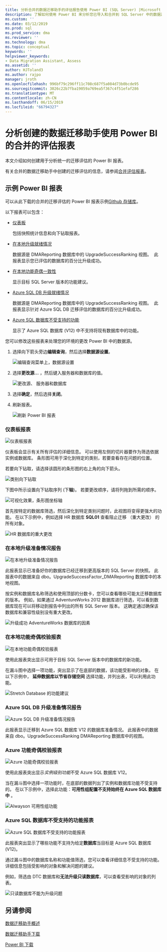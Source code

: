 ```yaml
---
title: 分析合并的数据迁移助手的评估报告使用 Power BI (SQL Server) |Microsoft Docs
description: 了解如何使用 Power BI 来分析您已导入和合并到 SQL Server 中的数据迁移评估报表
ms.custom: ''
ms.date: 03/12/2019
ms.prod: sql
ms.prod_service: dma
ms.reviewer: ''
ms.technology: dma
ms.topic: conceptual
keywords: ''
helpviewer_keywords:
- Data Migration Assistant, Assess
ms.assetid: ''
author: HJToland3
ms.author: rajpo
manager: jroth
ms.openlocfilehash: 996bf79c296ff11c708c687f5a084d73b0bcde95
ms.sourcegitcommit: 3026c22b7fba19059a769ea5f367c4f51efaf286
ms.translationtype: MT
ms.contentlocale: zh-CN
ms.lasthandoff: 06/15/2019
ms.locfileid: "66794327"
---
```

# <a name="analyze-consolidated-assessment-reports-created-by-data-migration-assistant-with-power-bi"></a>分析创建的数据迁移助手使用 Power BI 的合并的评估报表

本文介绍如何创建用于分析统一的迁移评估的 Power BI 报表。

有关合并的数据迁移助手中创建的迁移评估的信息，请参阅[合并评估报表](../dma/dma-consolidatereports.md)。

## <a name="sample-power-bi-reports"></a>示例 Power BI 报表

可以从此下载的合并的迁移评估的 Power BI 报表示例[Github 存储库](https://github.com/Microsoft/sql-server-samples/tree/master/samples/features/data-migration-assistant)。

以下报表可以包含： 

- [仪表板](#dashboard-report)

  包括快照统计信息和向下钻取报表。

- [在本地升级就绪情况](#on-premises-upgrade-readiness-report)

  数据源是 DMAReporting 数据库中的 UpgradeSuccessRanking 视图。  此报表显示您已评估的数据库的百分比升级成功。

- [在本地功能奇偶一致性](#on-premises-feature-parity-report)

  显示目标 SQL Server 版本的功能建议。

- [Azure SQL DB 升级就绪情况](#azure-sql-db-upgrade-readiness-report)

  数据源是 DMAReporting 数据库中的 UpgradeSuccessRanking 视图。  此报表显示针对 Azure SQL DB 迁移评估的数据库的百分比升级成功。

- [Azure SQL 数据库不受支持的功能](#azure-sql-db-unsupported-features-report)

  显示了 Azure SQL 数据库 (V12) 中不支持将现有数据库中的功能。

您可以修改这些报表来处理您的环境的更改 Power BI 中的数据源。 

1. 选择向下箭头旁边**编辑查询**，然后选择**数据源设置**。

   ![编辑查询菜单上，数据源设置](../dma/media/DataSourceSettings.png)

1. 选择**更改源...** ，然后键入服务器和数据库的值。

   ![更改源、 服务器和数据库](../dma/media/ChangeSource.png)

1. 选择**确定**，然后选择**关闭**。

1. 刷新报表。

   ![刷新 Power BI 报表](../dma/media/RefreshReport.png)

### <a name="dashboard-report"></a>仪表板报表

![仪表板报表](../dma/media/DashboardReport.png)

仪表板会显示有关所有评估的详细信息。 可以使用左侧的切片器要作为筛选依据实例或数据库。 条形图可用于深化到特定的类别，若要查看存在问题的位置。

若要向下钻取，请选择该圆形的条形图的右上角的向下箭头。

![类别向下钻取](../dma/media/CategoryDrillDown.png)

下图中所示设置向下钻取序列 (下**轴**)。 若要更改顺序，请将列拖到所需的顺序。

![可视化效果，条形图坐标轴](../dma/media/VisualizationsAxis.png)

首先按特定的数据库筛选，然后深化到特定类别问题时，此视图将变得更强大的功能。 在以下示例中，例如选择 HR 数据库 **SQL01** 查看阻止迁移 （重大更改） 的所有对象。

![HR 数据库的重大更改](../dma/media/BreakingChanges.png)

### <a name="on-premises-upgrade-readiness-report"></a>在本地升级准备情况报告

![在本地升级准备情况报告](../dma/media/OnPremisesUpgradeReadinessReport.png)

此报表显示已准备好你的数据库已经迁移到更高版本的 SQL Server 的快照。 此报表中的数据来自 dbo。UpgradeSuccessFactor\_DMAReporting 数据库中的本地视图。

按实例和数据库名称筛选和使用顶部的分数卡，您可以查看哪些可能太迁移数据库的版本。 例如，如果通过 AdventureWorks 2012 数据库进行筛选，可以看到数据库现在可以将移动到报告中列出的所有 SQL Server 版本。 这确定通过确保该数据库和兼容性级别没有重大更改。

![升级成功 AdventureWorks 数据库的因素](../dma/media/UpgradeSuccessFactor.png)

### <a name="on-premises-feature-parity-report"></a>在本地功能奇偶校验报表

![在本地功能奇偶校验报表](../dma/media/OnPremisesFeatureParityReport.png)

使用此报表突出显示可用于目标 SQL Server 版本中的数据库的新功能。

在漏斗图中选择一项功能，突出显示了在底部的数据，该功能受影响的对象。 在以下示例中， **延伸数据库以节省存储空间** 选择功能，并列出表，可以利用此功能。

![Stretch Database 的功能建议](../dma/media/FeatureRecommend_StretchDatabase.png)

### <a name="azure-sql-db-upgrade-readiness-report"></a>Azure SQL DB 升级准备情况报告

![Azure SQL DB 升级准备情况报告](../dma/media/AzureSQLDBUpgradeReadinessReport.png)

此报表显示迁移到 Azure SQL 数据库 V12 的数据库准备情况。 此报表中的数据来自 dbo。UpgradeSuccessRanking DMAReporting 数据库中的视图。

### <a name="azure-features-parity-report"></a>Azure 功能奇偶校验报表

![Azure 功能奇偶校验报表](../dma/media/AzureFeaturesParityReport.png)

使用此报表突出显示*实例级别功能*不受 Azure SQL 数据库 V12。

当在漏斗图中选择一项功能时，在底部的数据列出了实例和数据库功能不受支持的。 在以下示例中，选择此功能：**可用性组配置不支持始终在 Azure SQL 数据库中** 。  

![Alwayson 可用性组功能](../dma/media/Feature_AlwaysOnAvailability.png)

 
### <a name="azure-sql-db-unsupported-features-report"></a>Azure SQL 数据库不受支持的功能报表

![Azure SQL 数据库不受支持的功能报表](../dma/media/AzureSQLDBUnsupportedFeaturesReport.png)

此报表突出显示了哪些功能不支持为给定**数据库**当目标是 Azure SQL 数据库 (V12)。

通过漏斗图中的数据库名称和功能值筛选，您可以查看详细信息不受支持的功能。 详细信息包括受影响的对象和解决问题的建议。

例如，筛选由 DTC 数据库和**无法升级只读数据库**，可以查看受影响的对象的列表。

![只读数据库不能为升级问题](../dma/media/ReadOnlyDatabases.png)

## <a name="see-also"></a>另请参阅

[数据迁移助手概述](../dma/dma-overview.md)

[数据迁移助手下载](https://www.microsoft.com/download/details.aspx?id=53595)

[Power BI 下载](https://powerbi.microsoft.com/)
